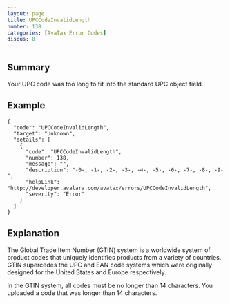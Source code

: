 ```yaml
---
layout: page
title: UPCCodeInvalidLength
number: 138
categories: [AvaTax Error Codes]
disqus: 0
---
```


## Summary

Your UPC code was too long to fit into the standard UPC object field.

## Example

    {
      "code": "UPCCodeInvalidLength",
      "target": "Unknown",
      "details": [
        {
          "code": "UPCCodeInvalidLength",
          "number": 138,
          "message": "",
          "description": "-0-, -1-, -2-, -3-, -4-, -5-, -6-, -7-, -8-, -9-",
          "helpLink": "http://developer.avalara.com/avatax/errors/UPCCodeInvalidLength",
          "severity": "Error"
        }
      ]
    }

## Explanation

The Global Trade Item Number (GTIN) system is a worldwide system of product codes that uniquely identifies products from a variety of countries.  GTIN supercedes the UPC and EAN code systems which were originally designed for the United States and Europe respectively.

In the GTIN system, all codes must be no longer than 14 characters.  You uploaded a code that was longer than 14 characters.
